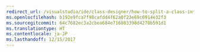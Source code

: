 ```yaml
---
redirect_url: /visualstudio/ide/class-designer/how-to-split-a-class-into-partial-classes
ms.openlocfilehash: b192e9fca7f98cafdd4f62a0f23e69c0914e32f3
ms.sourcegitcommit: 64c7682ec3a2cbea684e716803398d4278b591d1
ms.translationtype: HT
ms.contentlocale: ja-JP
ms.lasthandoff: 12/15/2017
---
```

